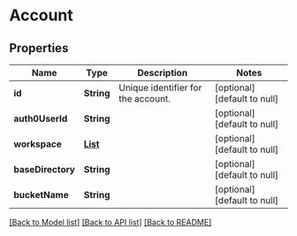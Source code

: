 # Account
## Properties

| Name | Type | Description | Notes |
|------------ | ------------- | ------------- | -------------|
| **id** | **String** | Unique identifier for the account. | [optional] [default to null] |
| **auth0UserId** | **String** |  | [optional] [default to null] |
| **workspace** | [**List**](Workspace.md) |  | [optional] [default to null] |
| **baseDirectory** | **String** |  | [optional] [default to null] |
| **bucketName** | **String** |  | [optional] [default to null] |

[[Back to Model list]](../README.md#documentation-for-models) [[Back to API list]](../README.md#documentation-for-api-endpoints) [[Back to README]](../README.md)

